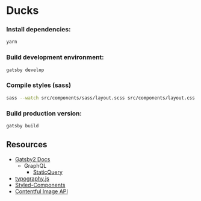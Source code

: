 # Ducks

### Install dependencies:
```sh
yarn
```

### Build development environment:

```sh
gatsby develop
```

### Compile styles (sass)
```sh
sass --watch src/components/sass/layout.scss src/components/layout.css
```

### Build production version:
```sh
gatsby build
```

## Resources
- [Gatsby2 Docs](https://next.gatsbyjs.org/)
  - GraphQL
    - [StaticQuery](https://next.gatsbyjs.org/docs/static-query/)
- [typography.js](http://kyleamathews.github.io/typography.js/)
- [Styled-Components](https://www.styled-components.com/)
- [Contentful Image API](https://www.contentful.com/developers/docs/references/images-api/#/reference/changing-formats/progressive-jpegs)